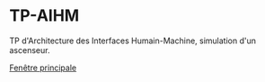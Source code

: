 ﻿TP-AIHM
=======

TP d'Architecture des Interfaces Humain-Machine, simulation d'un ascenseur.

[Fenêtre principale](sample.png)